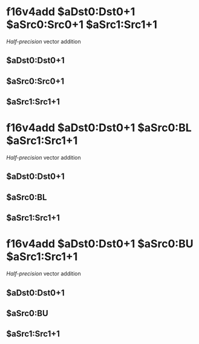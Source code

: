 # f16v4add $aDst0:Dst0+1 $aSrc0:Src0+1 $aSrc1:Src1+1

*Half-precision* vector addition


## $aDst0:Dst0+1

## $aSrc0:Src0+1

## $aSrc1:Src1+1

# f16v4add $aDst0:Dst0+1 $aSrc0:BL $aSrc1:Src1+1

*Half-precision* vector addition


## $aDst0:Dst0+1

## $aSrc0:BL

## $aSrc1:Src1+1

# f16v4add $aDst0:Dst0+1 $aSrc0:BU $aSrc1:Src1+1

*Half-precision* vector addition


## $aDst0:Dst0+1

## $aSrc0:BU

## $aSrc1:Src1+1

